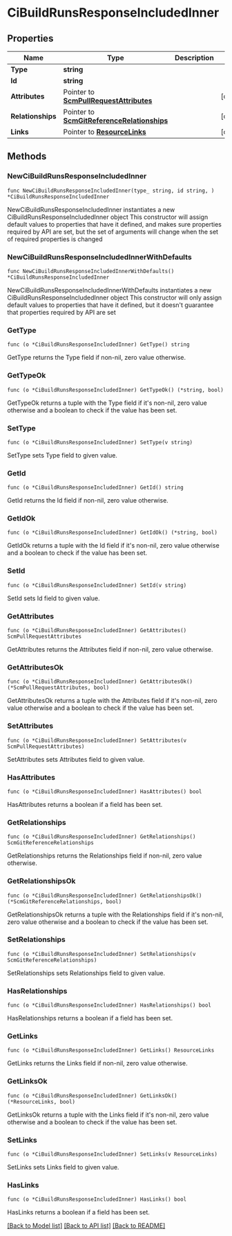 # CiBuildRunsResponseIncludedInner

## Properties

Name | Type | Description | Notes
------------ | ------------- | ------------- | -------------
**Type** | **string** |  | 
**Id** | **string** |  | 
**Attributes** | Pointer to [**ScmPullRequestAttributes**](ScmPullRequestAttributes.md) |  | [optional] 
**Relationships** | Pointer to [**ScmGitReferenceRelationships**](ScmGitReferenceRelationships.md) |  | [optional] 
**Links** | Pointer to [**ResourceLinks**](ResourceLinks.md) |  | [optional] 

## Methods

### NewCiBuildRunsResponseIncludedInner

`func NewCiBuildRunsResponseIncludedInner(type_ string, id string, ) *CiBuildRunsResponseIncludedInner`

NewCiBuildRunsResponseIncludedInner instantiates a new CiBuildRunsResponseIncludedInner object
This constructor will assign default values to properties that have it defined,
and makes sure properties required by API are set, but the set of arguments
will change when the set of required properties is changed

### NewCiBuildRunsResponseIncludedInnerWithDefaults

`func NewCiBuildRunsResponseIncludedInnerWithDefaults() *CiBuildRunsResponseIncludedInner`

NewCiBuildRunsResponseIncludedInnerWithDefaults instantiates a new CiBuildRunsResponseIncludedInner object
This constructor will only assign default values to properties that have it defined,
but it doesn't guarantee that properties required by API are set

### GetType

`func (o *CiBuildRunsResponseIncludedInner) GetType() string`

GetType returns the Type field if non-nil, zero value otherwise.

### GetTypeOk

`func (o *CiBuildRunsResponseIncludedInner) GetTypeOk() (*string, bool)`

GetTypeOk returns a tuple with the Type field if it's non-nil, zero value otherwise
and a boolean to check if the value has been set.

### SetType

`func (o *CiBuildRunsResponseIncludedInner) SetType(v string)`

SetType sets Type field to given value.


### GetId

`func (o *CiBuildRunsResponseIncludedInner) GetId() string`

GetId returns the Id field if non-nil, zero value otherwise.

### GetIdOk

`func (o *CiBuildRunsResponseIncludedInner) GetIdOk() (*string, bool)`

GetIdOk returns a tuple with the Id field if it's non-nil, zero value otherwise
and a boolean to check if the value has been set.

### SetId

`func (o *CiBuildRunsResponseIncludedInner) SetId(v string)`

SetId sets Id field to given value.


### GetAttributes

`func (o *CiBuildRunsResponseIncludedInner) GetAttributes() ScmPullRequestAttributes`

GetAttributes returns the Attributes field if non-nil, zero value otherwise.

### GetAttributesOk

`func (o *CiBuildRunsResponseIncludedInner) GetAttributesOk() (*ScmPullRequestAttributes, bool)`

GetAttributesOk returns a tuple with the Attributes field if it's non-nil, zero value otherwise
and a boolean to check if the value has been set.

### SetAttributes

`func (o *CiBuildRunsResponseIncludedInner) SetAttributes(v ScmPullRequestAttributes)`

SetAttributes sets Attributes field to given value.

### HasAttributes

`func (o *CiBuildRunsResponseIncludedInner) HasAttributes() bool`

HasAttributes returns a boolean if a field has been set.

### GetRelationships

`func (o *CiBuildRunsResponseIncludedInner) GetRelationships() ScmGitReferenceRelationships`

GetRelationships returns the Relationships field if non-nil, zero value otherwise.

### GetRelationshipsOk

`func (o *CiBuildRunsResponseIncludedInner) GetRelationshipsOk() (*ScmGitReferenceRelationships, bool)`

GetRelationshipsOk returns a tuple with the Relationships field if it's non-nil, zero value otherwise
and a boolean to check if the value has been set.

### SetRelationships

`func (o *CiBuildRunsResponseIncludedInner) SetRelationships(v ScmGitReferenceRelationships)`

SetRelationships sets Relationships field to given value.

### HasRelationships

`func (o *CiBuildRunsResponseIncludedInner) HasRelationships() bool`

HasRelationships returns a boolean if a field has been set.

### GetLinks

`func (o *CiBuildRunsResponseIncludedInner) GetLinks() ResourceLinks`

GetLinks returns the Links field if non-nil, zero value otherwise.

### GetLinksOk

`func (o *CiBuildRunsResponseIncludedInner) GetLinksOk() (*ResourceLinks, bool)`

GetLinksOk returns a tuple with the Links field if it's non-nil, zero value otherwise
and a boolean to check if the value has been set.

### SetLinks

`func (o *CiBuildRunsResponseIncludedInner) SetLinks(v ResourceLinks)`

SetLinks sets Links field to given value.

### HasLinks

`func (o *CiBuildRunsResponseIncludedInner) HasLinks() bool`

HasLinks returns a boolean if a field has been set.


[[Back to Model list]](../README.md#documentation-for-models) [[Back to API list]](../README.md#documentation-for-api-endpoints) [[Back to README]](../README.md)


